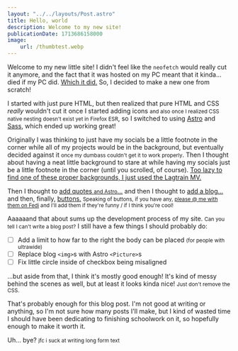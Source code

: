 ```yaml
---
layout: "../../layouts/Post.astro"
title: Hello, world
description: Welcome to my new site!
publicationDate: 1713686158000
image:
    url: /thumbtest.webp
---
```

Welcome to my new little site! I didn't feel like the `neofetch` would really cut it anymore, and the fact that it was hosted on my PC meant that it kinda... died if my PC did. [Which it did.](https://github.com/nbitzz/status/issues/686) So, I decided to make a new one from scratch!

I started with just pure HTML, but then realized that pure HTML and CSS *really* wouldn't cut it once I started adding icons <small>and also once I realized CSS native nesting doesn't exist yet in Firefox ESR</small>, so I switched to using [Astro](https://astro.build) and [Sass](https://sass-lang.com), which ended up working great! 

Originally I was thinking to just have my socials be a little footnote in the corner while all of my projects would be in the background, but eventually decided against it <small>once my dumbass couldn't get it to work properly</small>. Then I thought about having a neat little background to stare at while having my socials just be a little footnote in the corner (until you scrolled, of course). [Too lazy to find one of these proper backgrounds, I just used the Lagtrain MV.](https://5320c414.splitsnewnewwebsite.pages.dev)

Then I thought to [add quotes <small>and Astro</small>...](https://77c727ca.splitsnewnewwebsite.pages.dev/#quotes) and then I thought to [add a blog...](https://3b2aa096.splitsnewnewwebsite.pages.dev/blog) and then, finally, [buttons.](https://65f271c7.splitsnewnewwebsite.pages.dev/#buttons) <small>Speaking of buttons, if you have any, <a href="https://coolviruses.download/@split">please @ me with them on Fedi</a> and I'll add them if they're funny / if I think you're cool!</small>

Aaaaaand that about sums up the development process of my site. <small>Can you tell I can't write a blog post?</small> I still have a few things I should probably do:

- [ ] Add a limit to how far to the right the body can be placed <small>(for people with ultrawide)</small>
- [ ] Replace blog `<img>`s with Astro `<Picture>`s
- [ ] Fix little circle inside of checkbox being misaligned

...but aside from that, I think it's mostly good enough! It's kind of messy behind the scenes as well, but at least it looks kinda nice! <small>Just don't remove the CSS.</small> 

That's probably enough for this blog post. I'm not good at writing or anything, so I'm not sure how many posts I'll make, but I kind of wasted time I should have been dedicating to finishing schoolwork on it, so hopefully enough to make it worth it. 

Uh... bye? <small>jfc i suck at writing long form text</small>